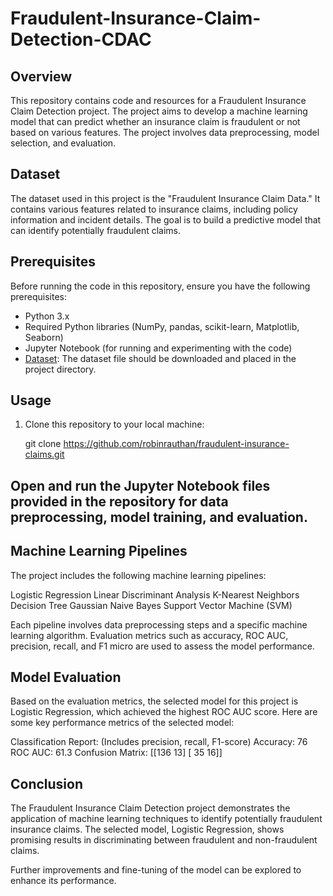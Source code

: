 # Fraudulent-Insurance-Claim-Detection-CDAC
## Overview

This repository contains code and resources for a Fraudulent Insurance Claim Detection project. The project aims to develop a machine learning model that can predict whether an insurance claim is fraudulent or not based on various features. The project involves data preprocessing, model selection, and evaluation.

## Dataset

The dataset used in this project is the "Fraudulent Insurance Claim Data." It contains various features related to insurance claims, including policy information and incident details. The goal is to build a predictive model that can identify potentially fraudulent claims.

## Prerequisites

Before running the code in this repository, ensure you have the following prerequisites:

- Python 3.x
- Required Python libraries (NumPy, pandas, scikit-learn, Matplotlib, Seaborn)
- Jupyter Notebook (for running and experimenting with the code)
- [Dataset](https://github.com/robinrauthan/Fraudulent-Insurance-Claim-Detection-CDAC/blob/093036389126a1248d32d8c129022005b173c650/FradulentInsuranceClaim%20Data.csv): The dataset file should be downloaded and placed in the project directory.

## Usage

1. Clone this repository to your local machine:

   git clone https://github.com/robinrauthan/fraudulent-insurance-claims.git

## Open and run the Jupyter Notebook files provided in the repository for data preprocessing, model training, and evaluation.

## Machine Learning Pipelines
The project includes the following machine learning pipelines:

Logistic Regression
Linear Discriminant Analysis
K-Nearest Neighbors
Decision Tree
Gaussian Naive Bayes
Support Vector Machine (SVM)

Each pipeline involves data preprocessing steps and a specific machine learning algorithm. Evaluation metrics such as accuracy, ROC AUC, precision, recall, and F1 micro are used to assess the model performance.

## Model Evaluation
Based on the evaluation metrics, the selected model for this project is Logistic Regression, which achieved the highest ROC AUC score.
Here are some key performance metrics of the selected model:

Classification Report:  (Includes precision, recall, F1-score)
Accuracy: 76
ROC AUC: 61.3
Confusion Matrix: [[136  13] [ 35  16]]

## Conclusion
The Fraudulent Insurance Claim Detection project demonstrates the application of machine learning techniques to identify potentially fraudulent insurance claims. The selected model, Logistic Regression, shows promising results in discriminating between fraudulent and non-fraudulent claims.

Further improvements and fine-tuning of the model can be explored to enhance its performance.
